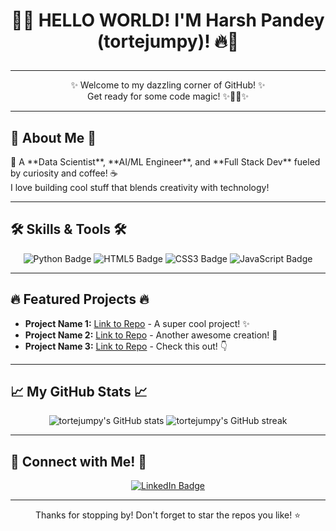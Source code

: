 # <p align="center">🎉🔥 **HELLO WORLD! I'M Harsh Pandey (tortejumpy)!** 🔥🎉</p>

---

<p align="center">
  ✨ Welcome to my dazzling corner of GitHub! ✨
  <br>
  Get ready for some code magic! ✨🧙‍♂️✨
</p>

---

## 🚀 **About Me** 🚀

<p>
  🤖 A **Data Scientist**, **AI/ML Engineer**, and **Full Stack Dev** fueled by curiosity and coffee! ☕
  <br>
  I love building cool stuff that blends creativity with technology!
</p>

---

## 🛠️ **Skills & Tools** 🛠️

<p align="center">
  <img src="https://img.shields.io/badge/Python-3776AB?style=for-the-badge&logo=python&logoColor=white" alt="Python Badge"/>
  <img src="https://img.shields.io/badge/HTML5-E34F26?style=for-the-badge&logo=html5&logoColor=white" alt="HTML5 Badge"/>
  <img src="https://img.shields.io/badge/CSS3-1572B6?style=for-the-badge&logo=css3&logoColor=white" alt="CSS3 Badge"/>
  <img src="https://img.shields.io/badge/JavaScript-F7DF1E?style=for-the-badge&logo=javascript&logoColor=black" alt="JavaScript Badge"/>
  <!-- Add more badges for languages, frameworks, tools you use! -->
  <!-- You can find badges on sites like Shields.io -->
</p>

---

## 🔥 **Featured Projects** 🔥

*   **Project Name 1:** [Link to Repo](YourRepoLink1) - A super cool project! ✨
*   **Project Name 2:** [Link to Repo](YourRepoLink2) - Another awesome creation! 🤩
*   **Project Name 3:** [Link to Repo](YourRepoLink3) - Check this out! 👇

---

## 📈 **My GitHub Stats** 📈

<p align="center">
  <img src="https://github-readme-stats.vercel.app/api?username=tortejumpy&show_icons=true&count_private=true&theme=radical" alt="tortejumpy's GitHub stats" />
  <img src="https://github-readme-streak-stats.herokuapp.com/?user=tortejumpy&theme=radical" alt="tortejumpy's GitHub streak" />
</p>

---

## 🔗 **Connect with Me!** 🔗

<p align="center">
  <a href="https://www.linkedin.com/in/harsh-pandey-363a63306?utm%5Fsource=share&utm%5Fcampaign=share%5Fvia&utm%5Fcontent=profile&utm%5Fmedium=android%5Fapp" target="_blank">
    <img src="https://img.shields.io/badge/LinkedIn-0077B5?style=for-the-badge&logo=linkedin&logoColor=white" alt="LinkedIn Badge"/>
  </a>
  <!-- Add links and badges for other social media or contact methods -->
</p>

---

<p align="center">
  Thanks for stopping by! Don't forget to star the repos you like! ⭐
</p>

